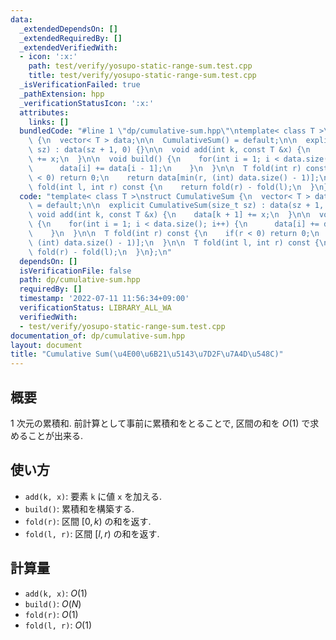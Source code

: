 ```yaml
---
data:
  _extendedDependsOn: []
  _extendedRequiredBy: []
  _extendedVerifiedWith:
  - icon: ':x:'
    path: test/verify/yosupo-static-range-sum.test.cpp
    title: test/verify/yosupo-static-range-sum.test.cpp
  _isVerificationFailed: true
  _pathExtension: hpp
  _verificationStatusIcon: ':x:'
  attributes:
    links: []
  bundledCode: "#line 1 \"dp/cumulative-sum.hpp\"\ntemplate< class T >\nstruct CumulativeSum\
    \ {\n  vector< T > data;\n\n  CumulativeSum() = default;\n\n  explicit CumulativeSum(size_t\
    \ sz) : data(sz + 1, 0) {}\n\n  void add(int k, const T &x) {\n    data[k + 1]\
    \ += x;\n  }\n\n  void build() {\n    for(int i = 1; i < data.size(); i++) {\n\
    \      data[i] += data[i - 1];\n    }\n  }\n\n  T fold(int r) const {\n    if(r\
    \ < 0) return 0;\n    return data[min(r, (int) data.size() - 1)];\n  }\n\n  T\
    \ fold(int l, int r) const {\n    return fold(r) - fold(l);\n  }\n};\n"
  code: "template< class T >\nstruct CumulativeSum {\n  vector< T > data;\n\n  CumulativeSum()\
    \ = default;\n\n  explicit CumulativeSum(size_t sz) : data(sz + 1, 0) {}\n\n \
    \ void add(int k, const T &x) {\n    data[k + 1] += x;\n  }\n\n  void build()\
    \ {\n    for(int i = 1; i < data.size(); i++) {\n      data[i] += data[i - 1];\n\
    \    }\n  }\n\n  T fold(int r) const {\n    if(r < 0) return 0;\n    return data[min(r,\
    \ (int) data.size() - 1)];\n  }\n\n  T fold(int l, int r) const {\n    return\
    \ fold(r) - fold(l);\n  }\n};\n"
  dependsOn: []
  isVerificationFile: false
  path: dp/cumulative-sum.hpp
  requiredBy: []
  timestamp: '2022-07-11 11:56:34+09:00'
  verificationStatus: LIBRARY_ALL_WA
  verifiedWith:
  - test/verify/yosupo-static-range-sum.test.cpp
documentation_of: dp/cumulative-sum.hpp
layout: document
title: "Cumulative Sum(\u4E00\u6B21\u5143\u7D2F\u7A4D\u548C)"
---
```


## 概要

$1$ 次元の累積和. 前計算として事前に累積和をとることで, 区間の和を $O(1)$ で求めることが出来る.


## 使い方

* `add(k, x)`: 要素 `k` に値 `x` を加える.
* `build()`: 累積和を構築する.
* `fold(r)`: 区間 $[0, k)$ の和を返す.
* `fold(l, r)`: 区間 $[l, r)$ の和を返す.

## 計算量

* `add(k, x)`: $O(1)$
* `build()`: $O(N)$
* `fold(r)`: $O(1)$
* `fold(l, r)`: $O(1)$
